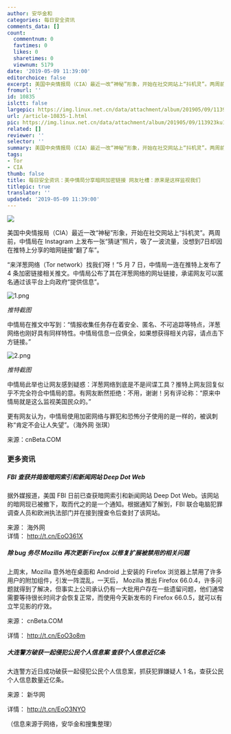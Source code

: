 ```yaml
---
author: 安华金和
categories: 每日安全资讯
comments_data: []
count:
  commentnum: 0
  favtimes: 0
  likes: 0
  sharetimes: 0
  viewnum: 5179
date: '2019-05-09 11:39:00'
editorchoice: false
excerpt: 美国中央情报局（CIA）最近一改“神秘”形象，开始在社交网站上“抖机灵”。两周前，中情局在 Instagram 上发布一张“猜谜”照片，吸了一波流量，没想到7日却因在推特上分享的暗网链接“翻了车”。
fromurl: ''
id: 10835
islctt: false
largepic: https://img.linux.net.cn/data/attachment/album/201905/09/113923ku1rdmifmiudez4a.jpg
url: /article-10835-1.html
pic: https://img.linux.net.cn/data/attachment/album/201905/09/113923ku1rdmifmiudez4a.jpg.thumb.jpg
related: []
reviewer: ''
selector: ''
summary: 美国中央情报局（CIA）最近一改“神秘”形象，开始在社交网站上“抖机灵”。两周前，中情局在 Instagram 上发布一张“猜谜”照片，吸了一波流量，没想到7日却因在推特上分享的暗网链接“翻了车”。
tags:
- Tor
- CIA
thumb: false
title: 每日安全资讯：美中情局分享暗网加密链接 网友吐槽：原来是这样监视我们
titlepic: true
translator: ''
updated: '2019-05-09 11:39:00'
---
```


![](/data/attachment/album/201905/09/113923ku1rdmifmiudez4a.jpg)


美国中央情报局（CIA）最近一改“神秘”形象，开始在社交网站上“抖机灵”。两周前，中情局在 Instagram 上发布一张“猜谜”照片，吸了一波流量，没想到7日却因在推特上分享的暗网链接“翻了车”。


“来洋葱网络（Tor network）找我们呀！”5 月 7 日，中情局一连在推特上发布了 4 条加密链接相关推文。中情局公布了其在洋葱网络的网址链接，承诺网友可以匿名通过该平台上向政府“提供信息”。


![1.png](/data/attachment/album/201905/09/113942w60af0t6i7w76ank.png)


*推特截图* 


中情局在推文中写到：“情报收集任务存在着安全、匿名、不可追踪等特点，洋葱网络也刚好具有同样特性。中情局信息一应俱全，如果想获得相关内容，请点击下方链接。”


![2.png](/data/attachment/album/201905/09/113942h2bdkdd3mgm25ydx.png)


*推特截图* 


中情局此举也让网友感到疑惑：洋葱网络到底是不是间谍工具？推特上网友回复似乎不完全符合中情局的意。有网友断然拒绝：不用，谢谢！另有评论称：“原来中情局就是这么监视美国民众的。”


更有网友认为，中情局使用加密网络与罪犯和恐怖分子使用的是一样的，被讽刺称“肯定不会让人失望”。（海外网 张琪）


来源：cnBeta.COM


### 更多资讯


##### FBI 查获并捣毁暗网索引和新闻网站 Deep Dot Web


据外媒报道，美国 FBI 日前已查获暗网索引和新闻网站 Deep Dot Web。该网站的暗网现已被撤下，取而代之的是一个通知。根据通知了解到，FBI 联合电脑犯罪调查人员和欧洲执法部门并在接到搜查令后查封了该网站。


来源： 海外网  
详情： <http://t.cn/EoO361X> 


##### 除 bug 务尽 Mozilla 再次更新 Firefox 以修复扩展被禁用的相关问题


上周末，Mozilla 意外地在桌面和 Android 上安装的 Firefox 浏览器上禁用了许多用户的附加组件，引发一阵混乱，一天后， Mozilla 推出 Firefox 66.0.4，许多问题就得到了解决，但事实上公司承认仍有一大批用户存在一些遗留问题，他们通常需要等待很长时间才会恢复正常，而使用今天新发布的 Firefox 66.0.5，就可以有立竿见影的疗效。


来源： cnBeta.COM


详情： <http://t.cn/EoO3o8m> 


##### 大连警方破获一起侵犯公民个人信息案 查获个人信息近亿条


大连警方近日成功破获一起侵犯公民个人信息案，抓获犯罪嫌疑人 1 名，查获公民个人信息数量近亿条。


来源： 新华网


详情： <http://t.cn/EoO3NYO> 


（信息来源于网络，安华金和搜集整理）